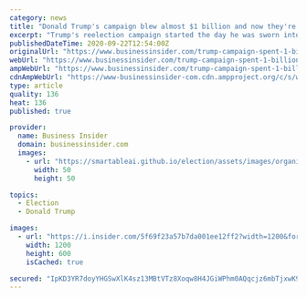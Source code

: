 ```yaml
---
category: news
title: "Donald Trump's campaign blew almost $1 billion and now they're in deep trouble"
excerpt: "Trump's reelection campaign started the day he was sworn into office on January 20th, 2017. Ever since then, the campaign has wasted $1 billion."
publishedDateTime: 2020-09-22T12:54:00Z
originalUrl: "https://www.businessinsider.com/trump-campaign-spent-1-billion-2020-election-president-politics-finance-2020-9"
webUrl: "https://www.businessinsider.com/trump-campaign-spent-1-billion-2020-election-president-politics-finance-2020-9"
ampWebUrl: "https://www.businessinsider.com/trump-campaign-spent-1-billion-2020-election-president-politics-finance-2020-9?amp"
cdnAmpWebUrl: "https://www-businessinsider-com.cdn.ampproject.org/c/s/www.businessinsider.com/trump-campaign-spent-1-billion-2020-election-president-politics-finance-2020-9?amp"
type: article
quality: 136
heat: 136
published: true

provider:
  name: Business Insider
  domain: businessinsider.com
  images:
    - url: "https://smartableai.github.io/election/assets/images/organizations/businessinsider.com-50x50.jpg"
      width: 50
      height: 50

topics:
  - Election
  - Donald Trump

images:
  - url: "https://i.insider.com/5f69f23a57b7da001ee12ff2?width=1200&format=jpeg"
    width: 1200
    height: 600
    isCached: true

secured: "IpKD3YR7doyYHGSwXlK4sz13MBtVTz8Xoqw8H4JGiWPhm0AQqcjz6mbTjxwK9IYBJutT2F8xrkwwk7S+rs92UGZyFkocn2ymkCv53Mf/gonsg30sDz9uBS4RrLz/TD88+XqXjdFJbE1JPUacdWYqDYItyCOaVcH97mXfO58FNwvdMve9irWRvYPS+acC756Hs9GRPci8sixH+mquogaxrlAvRUH7zLRKvXwqERXLy4CWBq4Vv+Trjd3sCDx8BQcPLs0s6R3/6qtX/Pr2mz5Lxuxeujquf341j5XWecYYeqty77ncW1p67PPIAPz6UjqBTwGdAbMVPrvWanUA9+nJgKugqeqKox2hPl/LE02nPL8=;nahXGMQt6SOXN6XaeWqJ3Q=="
---
```


